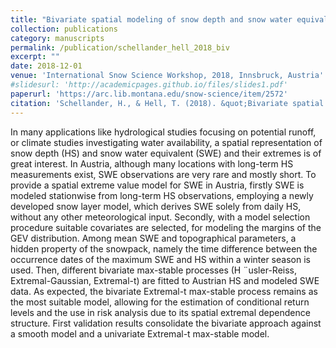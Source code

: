 ```yaml
---
title: "Bivariate spatial modeling of snow depth and snow water equivalent extremes in Austria"
collection: publications
category: manuscripts
permalink: /publication/schellander_hell_2018_biv
excerpt: ""
date: 2018-12-01
venue: 'International Snow Science Workshop, 2018, Innsbruck, Austria'
#slidesurl: 'http://academicpages.github.io/files/slides1.pdf'
paperurl: 'https://arc.lib.montana.edu/snow-science/item/2572'
citation: 'Schellander, H., & Hell, T. (2018). &quot;Bivariate spatial modeling of snow depth and snow water equivalent extremes in Austria.&quot; <i>International Snow Science Workshop, 2018, Innsbruck, Austria.</i>.'
---
```


In many applications like hydrological studies focusing on potential runoff, or climate studies
investigating water availability, a spatial representation of snow depth (HS) and snow water equivalent (SWE)
and their extremes is of great interest. In Austria, although many locations with long-term HS measurements
exist, SWE observations are very rare and mostly short. To provide a spatial extreme value model for SWE
in Austria, firstly SWE is modeled stationwise from long-term HS observations, employing a newly developed
snow layer model, which derives SWE solely from daily HS, without any other meteorological input. Secondly,
with a model selection procedure suitable covariates are selected, for modeling the margins of the GEV
distribution. Among mean SWE and topographical parameters, a hidden property of the snowpack, namely
the time difference between the occurrence dates of the maximum SWE and HS within a winter season is
used. Then, different bivariate max-stable processes (H ¨usler-Reiss, Extremal-Gaussian, Extremal-t) are fitted
to Austrian HS and modeled SWE data. As expected, the bivariate Extremal-t max-stable process remains
as the most suitable model, allowing for the estimation of conditional return levels and the use in risk analysis
due to its spatial extremal dependence structure. First validation results consolidate the bivariate approach
against a smooth model and a univariate Extremal-t max-stable model.